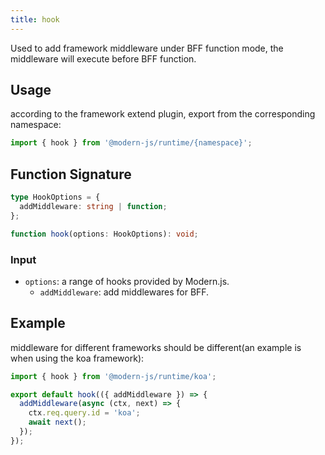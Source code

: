 ```yaml
---
title: hook
---
```


Used to add framework middleware under BFF function mode, the middleware will execute before BFF function.

## Usage

according to the framework extend plugin, export from the corresponding namespace:

```ts
import { hook } from '@modern-js/runtime/{namespace}';
```

## Function Signature

```ts
type HookOptions = {
  addMiddleware: string | function;
};

function hook(options: HookOptions): void;
```

### Input

- `options`: a range of hooks provided by Modern.js.
  - `addMiddleware`: add middlewares for BFF.

## Example

middleware for different frameworks should be different(an example is when using the koa framework):

```ts title=api/_app.ts
import { hook } from '@modern-js/runtime/koa';

export default hook(({ addMiddleware }) => {
  addMiddleware(async (ctx, next) => {
    ctx.req.query.id = 'koa';
    await next();
  });
});
```

